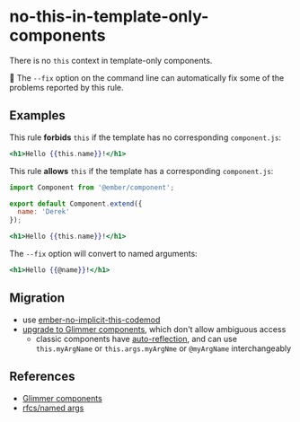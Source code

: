 # no-this-in-template-only-components

There is no `this` context in template-only components.

:wrench: The `--fix` option on the command line can automatically fix some of the problems reported by this rule.

## Examples

This rule **forbids** `this` if the template has no corresponding `component.js`:

```hbs
<h1>Hello {{this.name}}!</h1>
```

This rule **allows** `this` if the template has a corresponding `component.js`:

```js
import Component from '@ember/component';

export default Component.extend({
  name: 'Derek'
});
```

```hbs
<h1>Hello {{this.name}}!</h1>
```

The `--fix` option will convert to named arguments:

```hbs
<h1>Hello {{@name}}!</h1>
```

## Migration

* use [ember-no-implicit-this-codemod](https://github.com/ember-codemods/ember-no-implicit-this-codemod)
* [upgrade to Glimmer components](https://guides.emberjs.com/release/upgrading/current-edition/glimmer-components/), which don't allow ambiguous access
  * classic components have [auto-reflection](https://github.com/emberjs/rfcs/blob/master/text/0276-named-args.md#motivation), and can use `this.myArgName` or `this.args.myArgNme` or `@myArgName` interchangeably

## References

* [Glimmer components](https://guides.emberjs.com/release/upgrading/current-edition/glimmer-components/)
* [rfcs/named args](https://github.com/emberjs/rfcs/blob/master/text/0276-named-args.md#motivation)
